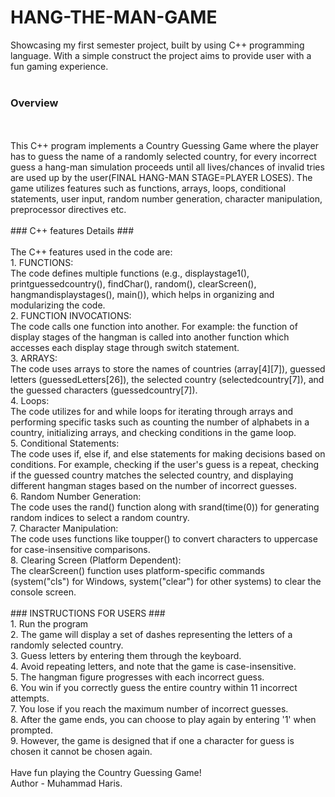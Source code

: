# HANG-THE-MAN-GAME
Showcasing my first semester project, built by using C++ programming language. With a simple construct the project aims to provide user with a fun gaming experience.
<br> 
<br>
### Overview ###
<br>
<br>
This C++ program implements a Country Guessing Game where the player has to guess the name of a randomly selected country, for every incorrect guess a hang-man simulation proceeds until all lives/chances of invalid tries are used up by the user(FINAL HANG-MAN STAGE=PLAYER LOSES). The game utilizes features such as functions, arrays, loops, conditional statements, user input, random number generation, character manipulation, preprocessor directives etc.
<br>
<br>
### C++ features Details ###
<br>
<br>
The C++ features used in the code are:
<br>
1. FUNCTIONS:<br>
The code defines multiple functions (e.g., displaystage1(), printguessedcountry(), findChar(), random(), clearScreen(), hangmandisplaystages(), main()), which helps in organizing and modularizing the code.
<br>
2. FUNCTION INVOCATIONS:<br>
The code calls one function into another. For example: the function of display stages of the hangman is called into another function which accesses each display stage through switch statement. 
<br>
3. ARRAYS:<br>
The code uses arrays to store the names of countries (array[4][7]), guessed letters (guessedLetters[26]), the selected country (selectedcountry[7]), and the guessed characters (guessedcountry[7]).
<br>
4. Loops:<br>
The code utilizes for and while loops for iterating through arrays and performing specific tasks such as counting the number of alphabets in a country, initializing arrays, and checking conditions in the game loop.
<br>
5. Conditional Statements:<br>
The code uses if, else if, and else statements for making decisions based on conditions. For example, checking if the user's guess is a repeat, checking if the guessed country matches the selected country, and displaying different hangman stages based on the number of incorrect guesses.
<br>
6. Random Number Generation:<br>
The code uses the rand() function along with srand(time(0)) for generating random indices to select a random country.
<br>
7. Character Manipulation:<br>
The code uses functions like toupper() to convert characters to uppercase for case-insensitive comparisons.
<br>
8. Clearing Screen (Platform Dependent):<br>
The clearScreen() function uses platform-specific commands (system("cls") for Windows, system("clear") for other systems) to clear the console screen.
<br>
<br>
### INSTRUCTIONS FOR USERS ###
<br>
1. Run the program <br>
2. The game will display a set of dashes representing the letters of a randomly selected country.<br>
3. Guess letters by entering them through the keyboard.<br>
4. Avoid repeating letters, and note that the game is case-insensitive.<br>
5. The hangman figure progresses with each incorrect guess.<br>
6. You win if you correctly guess the entire country within 11 incorrect attempts.<br>
7. You lose if you reach the maximum number of incorrect guesses.<br>
8. After the game ends, you can choose to play again by entering '1' when prompted.<br>
9. However, the game is designed that if one a character for guess is chosen it cannot be chosen again.
<br>
<br>
Have fun playing the Country Guessing Game!
<br>
Author - Muhammad Haris.
